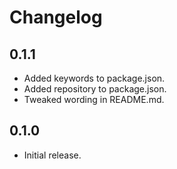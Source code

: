 # Changelog

## 0.1.1

- Added keywords to package.json.
- Added repository to package.json.
- Tweaked wording in README.md.

## 0.1.0

- Initial release.
